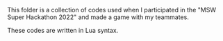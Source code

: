 This folder is a collection of codes used when I participated in the "MSW Super Hackathon 2022" and made a game with my teammates.

These codes are written in Lua syntax.
